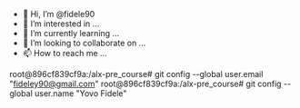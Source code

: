 - 👋 Hi, I’m @fidele90
- 👀 I’m interested in ...
- 🌱 I’m currently learning ...
- 💞️ I’m looking to collaborate on ...
- 📫 How to reach me ...

<!---
fidele90/fidele90 is a ✨ special ✨ repository because its `README.md` (this file) appears on your GitHub profile.
You can click the Preview link to take a look at your changes.
--->
root@896cf839cf9a:/alx-pre_course# git config --global user.email "fideley90@gmail.com"
root@896cf839cf9a:/alx-pre_course# git config --global user.name "Yovo Fidele"
